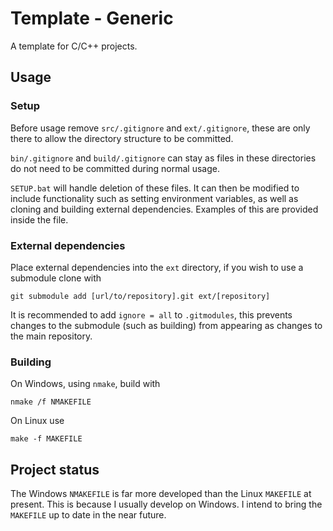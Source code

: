 # Template - Generic

A template for C/C++ projects.

## Usage

### Setup

Before usage remove `src/.gitignore` and `ext/.gitignore`, these are only there to allow the directory structure to be committed.

`bin/.gitignore` and `build/.gitignore` can stay as files in these directories do not need to be committed during normal usage.

`SETUP.bat` will handle deletion of these files. It can then be modified to include functionality such as setting environment variables, as well as cloning and building external dependencies. Examples of this are provided inside the file.

### External dependencies

Place external dependencies into the `ext` directory, if you wish to use a submodule clone with

```
git submodule add [url/to/repository].git ext/[repository]
```

It is recommended to add `ignore = all` to `.gitmodules`, this prevents changes to the submodule (such as building) from appearing as changes to the main repository.

### Building

On Windows, using `nmake`, build with

```
nmake /f NMAKEFILE
```

On Linux use

```
make -f MAKEFILE
```

## Project status

The Windows `NMAKEFILE` is far more developed than the Linux `MAKEFILE` at present. This is because I usually develop on Windows. I intend to bring the `MAKEFILE` up to date in the near future.
